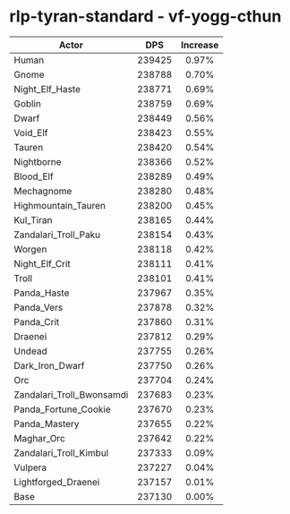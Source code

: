 # rlp-tyran-standard - vf-yogg-cthun
| Actor | DPS | Increase |
|---|:---:|:---:|
|Human|239425|0.97%|
|Gnome|238788|0.70%|
|Night_Elf_Haste|238771|0.69%|
|Goblin|238759|0.69%|
|Dwarf|238449|0.56%|
|Void_Elf|238423|0.55%|
|Tauren|238420|0.54%|
|Nightborne|238366|0.52%|
|Blood_Elf|238289|0.49%|
|Mechagnome|238280|0.48%|
|Highmountain_Tauren|238200|0.45%|
|Kul_Tiran|238165|0.44%|
|Zandalari_Troll_Paku|238154|0.43%|
|Worgen|238118|0.42%|
|Night_Elf_Crit|238111|0.41%|
|Troll|238101|0.41%|
|Panda_Haste|237967|0.35%|
|Panda_Vers|237878|0.32%|
|Panda_Crit|237860|0.31%|
|Draenei|237812|0.29%|
|Undead|237755|0.26%|
|Dark_Iron_Dwarf|237750|0.26%|
|Orc|237704|0.24%|
|Zandalari_Troll_Bwonsamdi|237683|0.23%|
|Panda_Fortune_Cookie|237670|0.23%|
|Panda_Mastery|237655|0.22%|
|Maghar_Orc|237642|0.22%|
|Zandalari_Troll_Kimbul|237333|0.09%|
|Vulpera|237227|0.04%|
|Lightforged_Draenei|237157|0.01%|
|Base|237130|0.00%|
